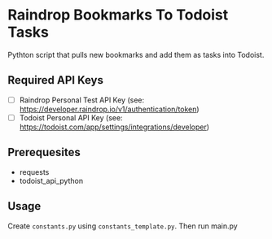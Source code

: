 # Raindrop Bookmarks To Todoist Tasks
Pythton script that pulls new bookmarks and add them as tasks into Todoist.

## Required API Keys
- [ ] Raindrop Personal Test API Key (see: https://developer.raindrop.io/v1/authentication/token)
- [ ] Todoist Personal API Key (see: https://todoist.com/app/settings/integrations/developer)

## Prerequesites 
* requests
* todoist_api_python

## Usage
Create `constants.py` using `constants_template.py`. Then run main.py
